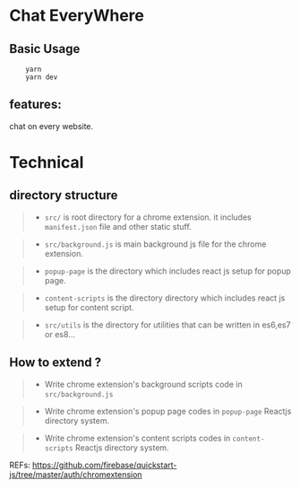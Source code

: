 #  Chat EveryWhere

## Basic Usage

``` 
    yarn
    yarn dev
```

## features: 
chat on every website.


# Technical 
## directory structure
> *    `src/` is root directory for a chrome extension. it includes `manifest.json` file and other static stuff.

> *    `src/background.js`  is main background js  file for the chrome extension.
 
 > *  `popup-page` is the directory which includes react js setup for popup page.
 
 > *  `content-scripts` is the directory  directory which includes react js setup for content script.
 
 > *  `src/utils` is the directory for utilities that can be written in es6,es7 or es8...
 
## How to extend ? 

>   *  Write chrome extension's background scripts code in `src/background.js`

>  * Write chrome extension's popup page codes in `popup-page` Reactjs directory system. 
 
 >  *  Write chrome extension's content scripts codes in `content-scripts` Reactjs directory system. 


REFs:
https://github.com/firebase/quickstart-js/tree/master/auth/chromextension
 

